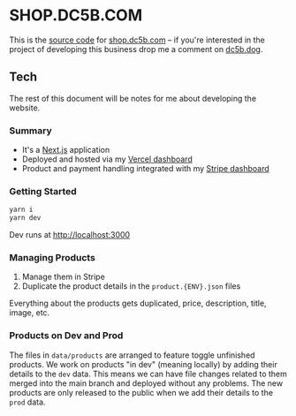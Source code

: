 # SHOP.DC5B.COM

This is the [source code](https://en.wikipedia.org/wiki/Source_code) for [shop.dc5b.com](https://shop.dc5b.com) – if you're interested in the project of developing this business drop me a comment on [dc5b.dog](https://dc5b.dog).

## Tech

The rest of this document will be notes for me about developing the website.

### Summary

- It's a [Next.js](https://nextjs.org/) application
- Deployed and hosted via my [Vercel dashboard](https://vercel.com/dashboard)
- Product and payment handling integrated with my [Stripe dashboard](https://dashboard.stripe.com/dashboard)

### Getting Started

```bash
yarn i
yarn dev
```

Dev runs at [http://localhost:3000](http://localhost:3000)

### Managing Products

1. Manage them in Stripe
1. Duplicate the product details in the `product.{ENV}.json` files

Everything about the products gets duplicated, price, description, title, image, etc.

### Products on Dev and Prod

The files in `data/products` are arranged to feature toggle unfinished products. We work on products "in dev" (meaning locally) by adding their details to the `dev` data. This means we can have file changes related to them merged into the main branch and deployed without any problems. The new products are only released to the public when we add their details to the `prod` data.


